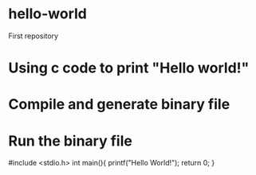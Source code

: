 # hello-world
First repository 

# Using c code to print "Hello world!"
# Compile and generate binary file
# Run the binary file 

#include <stdio.h>
int main(){
     printf("Hello World!");
     return 0;
}

